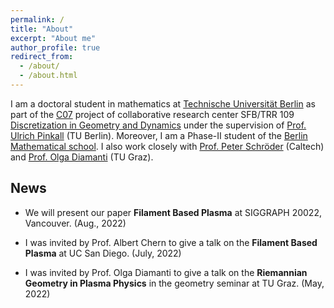 ```yaml
---
permalink: /
title: "About"
excerpt: "About me"
author_profile: true
redirect_from:
  - /about/
  - /about.html
---
```


I am a doctoral student in mathematics at [Technische Universität Berlin](https://www.math.tu-berlin.de/menue/home/parameter/en/) as part of the [C07](https://www.discretization.de/projects/C07/) project of collaborative research center SFB/TRR 109 [Discretization in Geometry and Dynamics](https://www.discretization.de) under the supervision of [Prof. Ulrich Pinkall](https://page.math.tu-berlin.de/~pinkall/) (TU Berlin). Moreover, I am a Phase-II student of the [Berlin Mathematical school](https://www.math-berlin.de/index.php).
I also work closely with [Prof. Peter Schröder](http://users.cms.caltech.edu/~ps/) (Caltech) and [Prof. Olga Diamanti](https://olga-diamanti.net) (TU Graz).


News
------------------------

* We will present our paper **Filament Based Plasma** at SIGGRAPH 20022, Vancouver. (Aug., 2022)

* I was invited by Prof. Albert Chern to give a talk on the **Filament Based Plasma** at UC San Diego. (July, 2022)

* I was invited by Prof. Olga Diamanti to give a talk on the **Riemannian Geometry in Plasma Physics** in the geometry seminar at TU Graz. (May, 2022)

<!---
* Our paper **Filament Based Plasma** was accepted by ACM Transactions on Graphics and will be presented at SIGGRAPH 2022, Vancouver. (Apr., 2022)
-->
